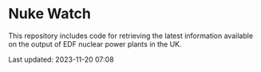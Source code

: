 # Nuke Watch

This repository includes code for retrieving the latest information available on the output of EDF nuclear power plants in the UK.

Last updated: 2023-11-20 07:08
